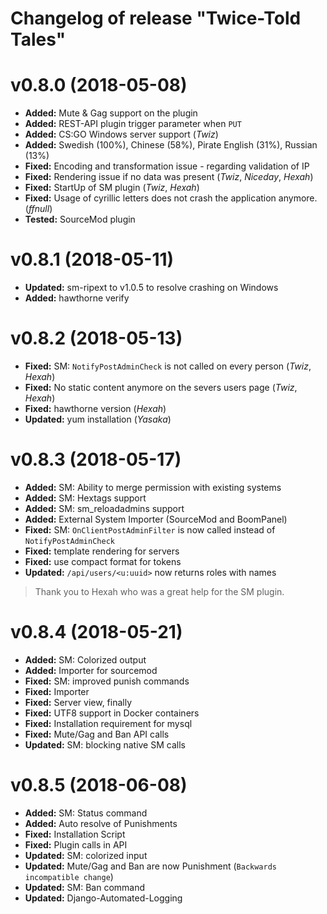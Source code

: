 # Changelog of release "Twice-Told Tales"
# v0.8.0 (2018-05-08)
* **Added:** Mute & Gag support on the plugin
* **Added:** REST-API plugin trigger parameter when `PUT`
* **Added:** CS:GO Windows server support (_Twiz_)
* **Added:** Swedish (100%), Chinese (58%), Pirate English (31%), Russian (13%)
* **Fixed:** Encoding and transformation issue - regarding validation of IP
* **Fixed:** Rendering issue if no data was present (_Twiz_, _Niceday_, _Hexah_)
* **Fixed:** StartUp of SM plugin (_Twiz_, _Hexah_)
* **Fixed:** Usage of cyrillic letters does not crash the application anymore. (_ffnull_)
* **Tested:** SourceMod plugin

# v0.8.1 (2018-05-11)
* **Updated:** sm-ripext to v1.0.5 to resolve crashing on Windows
* **Added:** hawthorne verify

# v0.8.2 (2018-05-13)
* **Fixed:** SM: `NotifyPostAdminCheck` is not called on every person (_Twiz_, _Hexah_)
* **Fixed:** No static content anymore on the severs users page (_Twiz_, _Hexah_)
* **Fixed:** hawthorne version (_Hexah_)
* **Updated:** yum installation (_Yasaka_)

# v0.8.3 (2018-05-17)
* **Added:** SM: Ability to merge permission with existing systems
* **Added:** SM: Hextags support
* **Added:** SM: sm_reloadadmins support
* **Added:** External System Importer (SourceMod and BoomPanel)
* **Fixed:** SM: `OnClientPostAdminFilter` is now called instead of `NotifyPostAdminCheck`
* **Fixed:** template rendering for servers
* **Fixed:** use compact format for tokens
* **Updated:** `/api/users/<u:uuid>` now returns roles with names

> Thank you to Hexah who was a great help for the SM plugin.


# v0.8.4 (2018-05-21)
* **Added:** SM: Colorized output
* **Added:** Importer for sourcemod
* **Fixed:** SM: improved punish commands
* **Fixed:** Importer
* **Fixed:** Server view, finally
* **Fixed:** UTF8 support in Docker containers
* **Fixed:** Installation requirement for mysql
* **Fixed:** Mute/Gag and Ban API calls
* **Updated:** SM: blocking native SM calls


# v0.8.5 (2018-06-08)
* **Added:** SM: Status command
* **Added:** Auto resolve of Punishments
* **Fixed:** Installation Script
* **Fixed:** Plugin calls in API
* **Updated:** SM: colorized input
* **Updated:** Mute/Gag and Ban are now Punishment (`Backwards incompatible change`)
* **Updated:** SM: Ban command
* **Updated:** Django-Automated-Logging
